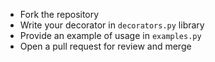 * Fork the repository
* Write your decorator in `decorators.py` library
* Provide an example of usage in `examples.py`
* Open a pull request for review and merge

